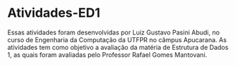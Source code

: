 # Atividades-ED1
  Essas atividades foram desenvolvidas por Luiz Gustavo Pasini Abudi, no curso de Engenharia da Computação da UTFPR no câmpus Apucarana. 
  As atividades tem como objetivo a avaliação da matéria de Estrutura de Dados 1, as quais foram avaliadas pelo Professor Rafael Gomes Mantovani.
